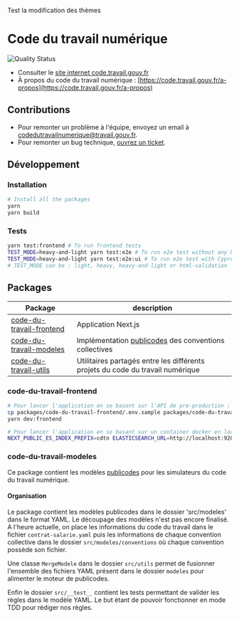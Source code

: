 Test la modification des thèmes
# Code du travail numérique

![Quality Status](https://github.com/SocialGouv/code-du-travail-numerique/actions/workflows/quality.yml/badge.svg)

- Consulter le [site internet code.travail.gouv.fr](https://code.travail.gouv.fr)
- À propos du code du travail numérique : [https://code.travail.gouv.fr/a-propos](https://code.travail.gouv.fr/a-propos)

## Contributions

- Pour remonter un problème à l'équipe, envoyez un email à [codedutravailnumerique@travail.gouv.fr](mailto:codedutravailnumerique@travail.gouv.fr).
- Pour remonter un bug technique, [ouvrez un ticket](https://github.com/SocialGouv/code-du-travail-numerique/issues/new).

## Développement

### Installation

```sh
# Install all the packages
yarn
yarn build
```

### Tests

```sh
yarn test:frontend # To run frontend tests
TEST_MODE=heavy-and-light yarn test:e2e # To run e2e test without any UI
TEST_MODE=heavy-and-light yarn test:e2e:ui # To run e2e test with Cypress UI
# TEST_MODE can be : light, heavy, heavy-and-light or html-validation
```

## Packages

| Package                                                         | description                                                                    |
| --------------------------------------------------------------- | ------------------------------------------------------------------------------ |
| [code-du-travail-frontend](./packages/code-du-travail-frontend) | Application Next.js                                                            |
| [code-du-travail-modeles](./packages/code-du-travail-modeles)   | Implémentation [publicodes](https://publi.codes) des conventions collectives   |
| [code-du-travail-utils](./packages/code-du-travail-utils)       | Utilitaires partagés entre les différents projets du code du travail numérique |

### code-du-travail-frontend

```sh
# Pour lancer l'application en se basant sur l'API de pre-production :
cp packages/code-du-travail-frontend/.env.sample packages/code-du-travail-frontend/.env # Setter les bonnes variables
yarn dev:frontend

# Pour lancer l'application en se basant sur un container docker en local
NEXT_PUBLIC_ES_INDEX_PREFIX=cdtn ELASTICSEARCH_URL=http://localhost:9200 yarn workspace @cdt/frontend dev
```

### code-du-travail-modeles

Ce package contient les modèles [publicodes](https://publi.codes/) pour les simulateurs du code du travail numérique.

#### Organisation

Le package contient les modèles publicodes dans le dossier 'src/modeles' dans le format YAML.
Le découpage des modèles n'est pas encore finalisé.
A l'heure actuelle, on place les informations du code du travail dans le fichier `contrat-salarie.yaml`
puis les informations de chaque convention collective dans le dossier `src/modeles/conventions`
où chaque convention possède son fichier.

Une classe `MergeModele` dans le dossier `src/utils` permet de fusionner l'ensemble des fichiers YAML présent dans le dossier `modeles` pour alimenter le moteur de publicodes.

Enfin le dossier `src/__test__` contient les tests permettant de valider les règles dans le modèle YAML.
Le but étant de pouvoir fonctionner en mode TDD pour rédiger nos règles.

